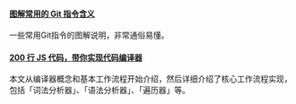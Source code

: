 
#### [图解常用的 Git 指令含义](https://mp.weixin.qq.com/s/oKMdlo6jsIcMcZW8nzoAUg)
一些常用Git指令的图解说明，非常通俗易懂。

#### [200 行 JS 代码，带你实现代码编译器](https://mp.weixin.qq.com/s/aZCJf3oKC9TdKl-AbIyT3g)
本文从编译器概念和基本工作流程开始介绍，然后详细介绍了核心工作流程实现，包括「词法分析器」、「语法分析器」、「遍历器」等。
